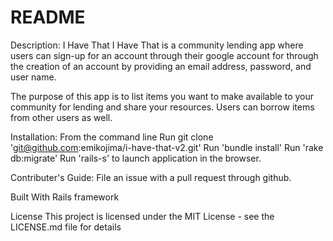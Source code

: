 # README
Description: I Have That
I Have That is a community lending app where users can sign-up for an account through their google account for through the creation of an account by providing an email address, password, and user name.

The purpose of this app is to list items you want to make available to your community for lending and share your resources. Users can borrow items from other users as well.

Installation:
From the command line Run git clone 'git@github.com:emikojima/i-have-that-v2.git'
Run 'bundle install'
Run 'rake db:migrate'
Run 'rails-s' to launch application in the browser.

Contributer's Guide:
File an issue with a pull request through github. 

Built With Rails framework

License This project is licensed under the MIT License - see the LICENSE.md file for details
